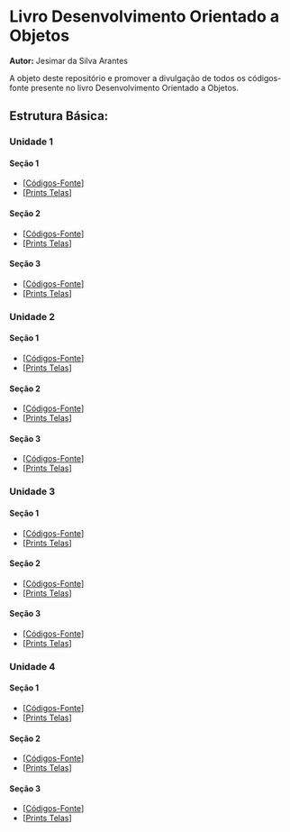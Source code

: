 # Livro Desenvolvimento Orientado a Objetos

**Autor:** Jesimar da Silva Arantes

A objeto deste repositório e promover a divulgação de todos os códigos-fonte presente no livro Desenvolvimento Orientado a Objetos. 

## Estrutura Básica:

### Unidade 1

#### Seção 1

* [[Códigos-Fonte](./src/unidade1/secao1/)]
* [[Prints Telas](./img/unidade1/secao1/)]

#### Seção 2

* [[Códigos-Fonte](./src/unidade1/secao2/)]
* [[Prints Telas](./img/unidade1/secao2/)]

#### Seção 3

* [[Códigos-Fonte](./src/unidade1/secao3/)]
* [[Prints Telas](./img/unidade1/secao3/)]

### Unidade 2

#### Seção 1

* [[Códigos-Fonte](./src/unidade2/secao1/)]
* [[Prints Telas](./img/unidade2/secao1/)]

#### Seção 2

* [[Códigos-Fonte](./src/unidade2/secao2/)]
* [[Prints Telas](./img/unidade2/secao2/)]

#### Seção 3

* [[Códigos-Fonte](./src/unidade2/secao3/)]
* [[Prints Telas](./img/unidade2/secao3/)]

### Unidade 3

#### Seção 1

* [[Códigos-Fonte](./src/unidade3/secao1/)]
* [[Prints Telas](./img/unidade3/secao1/)]

#### Seção 2

* [[Códigos-Fonte](./src/unidade3/secao2/)]
* [[Prints Telas](./img/unidade3/secao2/)]

#### Seção 3

* [[Códigos-Fonte](./src/unidade3/secao3/)]
* [[Prints Telas](./img/unidade3/secao3/)]

### Unidade 4

#### Seção 1

* [[Códigos-Fonte](./src/unidade4/secao1/)]
* [[Prints Telas](./img/unidade4/secao1/)]

#### Seção 2

* [[Códigos-Fonte](./src/unidade4/secao2/)]
* [[Prints Telas](./img/unidade4/secao2/)]

#### Seção 3

* [[Códigos-Fonte](./src/unidade4/secao3/)]
* [[Prints Telas](./img/unidade4/secao3/)]
